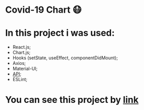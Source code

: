 # Covid-19 Chart 😷

# In this project i was used:

- React.js;
- Chart.js;
- Hooks (setState, useEffect, componentDidMount);
- Axios;
- Material-UI;
- [API](https://covid19.mathdro.id/api);
- ESLint;

# You can see this project by [link](https://main-covid.netlify.app/)
